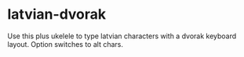 # latvian-dvorak

Use this plus ukelele to type latvian characters with a dvorak keyboard layout. Option switches to alt chars.
